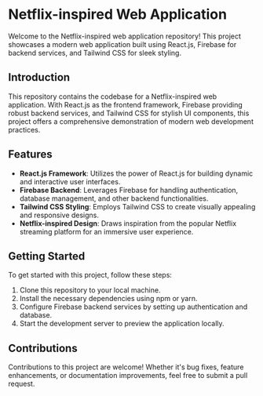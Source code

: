 # Netflix-inspired Web Application

Welcome to the Netflix-inspired web application repository! This project showcases a modern web application built using React.js, Firebase for backend services, and Tailwind CSS for sleek styling.

## Introduction

This repository contains the codebase for a Netflix-inspired web application. With React.js as the frontend framework, Firebase providing robust backend services, and Tailwind CSS for stylish UI components, this project offers a comprehensive demonstration of modern web development practices.

## Features

- **React.js Framework**: Utilizes the power of React.js for building dynamic and interactive user interfaces.
- **Firebase Backend**: Leverages Firebase for handling authentication, database management, and other backend functionalities.
- **Tailwind CSS Styling**: Employs Tailwind CSS to create visually appealing and responsive designs.
- **Netflix-inspired Design**: Draws inspiration from the popular Netflix streaming platform for an immersive user experience.

## Getting Started

To get started with this project, follow these steps:

1. Clone this repository to your local machine.
2. Install the necessary dependencies using npm or yarn.
3. Configure Firebase backend services by setting up authentication and database.
4. Start the development server to preview the application locally.

## Contributions

Contributions to this project are welcome! Whether it's bug fixes, feature enhancements, or documentation improvements, feel free to submit a pull request.

